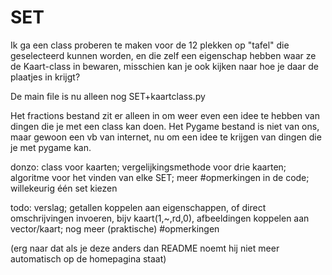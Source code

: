 # SET
Ik ga een class proberen te maken voor de 12 plekken op "tafel" die geselecteerd kunnen worden, en die zelf een eigenschap hebben waar ze de Kaart-class in bewaren, misschien kan je ook kijken naar hoe je daar de plaatjes in krijgt?

De main file is nu alleen nog
  SET+kaartclass.py

Het fractions bestand zit er alleen in om weer even een idee te hebben van dingen die je met een class kan doen.
Het Pygame bestand is niet van ons, maar gewoon een vb van internet, nu om een idee te krijgen van dingen die je met pygame kan.

donzo:
  class voor kaarten;
  vergelijkingsmethode voor drie kaarten;
  algoritme voor het vinden van elke SET;
  meer #opmerkingen in de code;
  willekeurig één set kiezen

todo:
  verslag;
  getallen koppelen aan eigenschappen, of direct omschrijvingen invoeren, bijv kaart(1,~,rd,0),
  afbeeldingen koppelen aan vector/kaart;
  nog meer (praktische) #opmerkingen

(erg naar dat als je deze anders dan README noemt hij niet meer automatisch op de homepagina staat)
